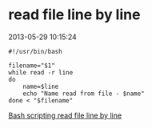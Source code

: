 # read file line by line

2013-05-29 10:15:24

	#!/usr/bin/bash
	
	filename="$1"
	while read -r line
	do
    	name=$line
    	echo "Name read from file - $name"
	done < "$filename"
	
[Bash scripting read file line by line](http://stackoverflow.com/questions/10929453/bash-scripting-read-file-line-by-line)